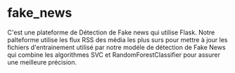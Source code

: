 # fake_news
C'est une plateforme de Détection de Fake news qui utilise Flask.
Notre palteforme utilise les flux RSS des média les plus surs pour mettre à jour les fichiers d'entrainement utilisé par notre modéle de détection de Fake News qui combine les algorithmes SVC et RandomForestClassifier pour assurer une meilleure précision.

